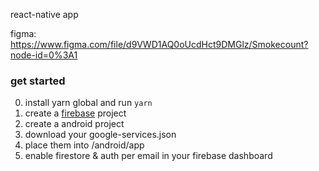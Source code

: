 react-native app

figma:
https://www.figma.com/file/d9VWD1AQ0oUcdHct9DMGlz/Smokecount?node-id=0%3A1

### get started

0. install yarn global and run `yarn`
1. create a [firebase](https://console.firebase.google.com) project
2. create a android project
3. download your google-services.json
4. place them into /android/app
5. enable firestore & auth per email in your firebase dashboard
